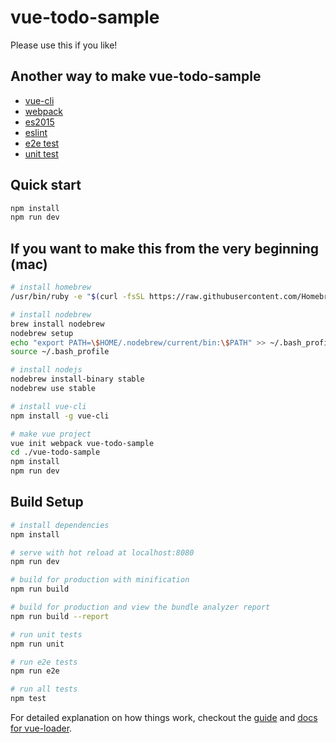 # vue-todo-sample
Please use this if you like!

## Another way to make vue-todo-sample
- [vue-cli](https://github.com/vuejs/vue-cli)
- [webpack](https://webpack.js.org/)
- [es2015](https://babeljs.io/learn-es2015/)
- [eslint](http://eslint.org/)
- [e2e test](http://nightwatchjs.org/)
- [unit test](https://mochajs.org/)

## Quick start
```bash
npm install
npm run dev
```

## If you want to make this from the very beginning (mac)
``` bash
# install homebrew
/usr/bin/ruby -e "$(curl -fsSL https://raw.githubusercontent.com/Homebrew/install/master/install)"

# install nodebrew
brew install nodebrew
nodebrew setup
echo "export PATH=\$HOME/.nodebrew/current/bin:\$PATH" >> ~/.bash_profile
source ~/.bash_profile

# install nodejs
nodebrew install-binary stable
nodebrew use stable

# install vue-cli
npm install -g vue-cli

# make vue project
vue init webpack vue-todo-sample
cd ./vue-todo-sample
npm install
npm run dev

```

## Build Setup

``` bash
# install dependencies
npm install

# serve with hot reload at localhost:8080
npm run dev

# build for production with minification
npm run build

# build for production and view the bundle analyzer report
npm run build --report

# run unit tests
npm run unit

# run e2e tests
npm run e2e

# run all tests
npm test
```

For detailed explanation on how things work, checkout the [guide](http://vuejs-templates.github.io/webpack/) and [docs for vue-loader](http://vuejs.github.io/vue-loader).
